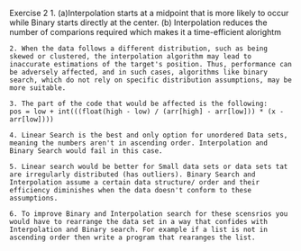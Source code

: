 Exercise 2
    1. 
    (a)Interpolation starts at a midpoint that is more likely to occur while Binary starts directly at the center. 
    (b) Interpolation reduces the number of comparions required which makes it a time-efficient alorightm

    2. When the data follows a different distribution, such as being skewed or clustered, the interpolation algorithm may lead to inaccurate estimations of the target's position. Thus, performance can be adversely affected, and in such cases, algorithms like binary search, which do not rely on specific distribution assumptions, may be more suitable.

    3. The part of the code that would be affected is the following: 
    pos = low + int(((float(high - low) / (arr[high] - arr[low])) * (x - arr[low])))

    4. Linear Search is the best and only option for unordered Data sets, meaning the numbers aren't in ascending order. Interpolation and Binary Search would fail in this case. 

    5. Linear search would be better for Small data sets or data sets tat are irregularly distributed (has outliers). Binary Search and Interpolation assume a certain data structure/ order and their efficiency diminishes when the data doesn't conform to these assumptions.

    6. To improve Binary and Interpolation search for these scensrios you would have to rearrange the data set in a way that confides with Interpolation and Binary search. For example if a list is not in ascending order then write a program that rearanges the list. 
    
